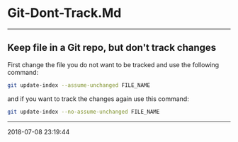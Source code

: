 # Git-Dont-Track.Md

----------------------------------------- 
## Keep file in a Git repo, but don't track changes

First change the file you do not want to be tracked and use the following command:

``` bash
git update-index --assume-unchanged FILE_NAME
```

and if you want to track the changes again use this command:

``` bash
git update-index --no-assume-unchanged FILE_NAME
```
-----------------------------------------
2018-07-08 23:19:44
